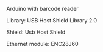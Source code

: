 Arduino with barcode reader

Library: USB Host Shield Library 2.0

Shield: Usb Host Shield

Ethernet module: ENC28J60 
